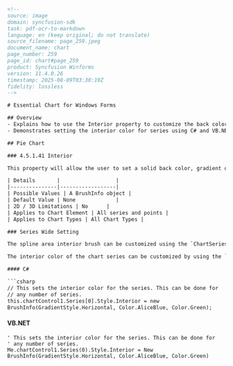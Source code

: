 ```html
<!-- 
source: image
domain: syncfusion-sdk
task: pdf-ocr-to-markdown
language: en (keep original; do not translate)
source_filename: page_259.jpeg
document_name: chart
page_number: 259
page_id: chart#page_259
product: Syncfusion Winforms
version: 11.4.0.26
timestamp: 2025-08-09T03:30:19Z
fidelity: lossless
-->

# Essential Chart for Windows Forms

## Overview
- Explains how to use the Interior property to customize the back color, gradient, or pattern style for data points in charts.
- Demonstrates setting the interior color for series using C# and VB.NET code examples.

## Pie Chart

### 4.5.1.41 Interior

This property will allow the user to set a solid back color, gradient or pattern style for the data points.

| Details       |                  |
|---------------|------------------|
| Possible Values | A BrushInfo object |
| Default Value | None             |
| 2D / 3D Limitations | No      |
| Applies to Chart Element | All series and points |
| Applies to Chart Types | All Chart Types |

### Series Wide Setting

The spline area interior brush can be customized using the `ChartSeries.Style.Interior` property as shown below.

The interior color of the chart series can be customized by using the `Interior` property of the `ChartStyleInfo` class. The following code illustrates this.

#### C#

```csharp
// This sets the interior color for the series. This can be done for
// any number of series.
this.chartControl1.Series[0].Style.Interior = new
BrushInfo(GradientStyle.Horizontal, Color.AliceBlue, Color.Green);
```

#### VB.NET

```vb.net
' This sets the interior color for the series. This can be done for
' any number of series.
Me.chartControl1.Series(0).Style.Interior = New
BrushInfo(GradientStyle.Horizontal, Color.AliceBlue, Color.Green)
```
```